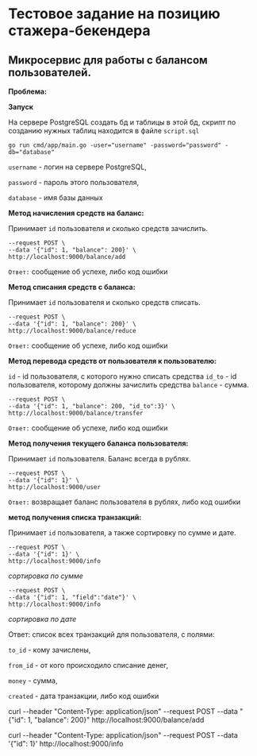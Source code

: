 # Тестовое задание на позицию стажера-бекендера

## Микросервис для работы с балансом пользователей.

**Проблема:**

**Запуск**

На сервере PostgreSQL создать бд и таблицы в этой бд, скрипт по созданию нужных таблиц находится в файле `script.sql`

```
go run cmd/app/main.go -user="username" -password="password" -db="database"
```

`username` - логин на сервере PostgreSQL, 

`password` - пароль этого пользователя, 

`database` - имя базы данных

**Метод начисления средств на баланс:**

Принимает `id` пользователя и сколько средств зачислить.

```curl --header "Content-Type: application/json" \
--request POST \
--data '{"id": 1, "balance": 200}' \
http://localhost:9000/balance/add
```
`Ответ:` сообщение об успехе, либо код ошибки

**Метод списания средств с баланса:**

Принимает `id` пользователя и сколько средств списать.

```curl --header "Content-Type: application/json" \
--request POST \
--data '{"id": 1, "balance": 200}' \
http://localhost:9000/balance/reduce
```
`Ответ:` сообщение об успехе, либо код ошибки

**Метод перевода средств от пользователя к пользователю:**

`id` - id пользователя, с которого нужно списать средства
`id_to` - id пользователя, которому должны зачислить средства
`balance` - сумма.

```curl --header "Content-Type: application/json" \
--request POST \
--data '{"id": 1, "balance": 200, "id_to":3}' \
http://localhost:9000/balance/transfer
```
`Ответ:` сообщение об успехе, либо код ошибки

**Метод получения текущего баланса пользователя:**

Принимает `id` пользователя. Баланс всегда в рублях.

```curl --header "Content-Type: application/json" \
--request POST \
--data '{"id": 1}' \
http://localhost:9000/user
```
`Ответ:` возвращает баланс пользователя в рублях, либо код ошибки

**метод получения списка транзакций:**

Принимает `id` пользователя, а также сортировку по сумме и дате.

```curl --header "Content-Type: application/json" \
--request POST \
--data '{"id": 1}' \
http://localhost:9000/info
```

*сортировка по сумме*
```curl --header "Content-Type: application/json" \
--request POST \
--data '{"id": 1, "field":"date"}' \
http://localhost:9000/info
```

*сортировка по дате*

Ответ: список всех транзакций для пользователя, с полями:

`to_id` - кому зачислены, 

`from_id` - от кого происходило списание денег, 

`money` - сумма, 

`created` - дата транзакции, либо код ошибки




curl --header "Content-Type: application/json" --request POST --data "{\"id\": 1, \"balance\": 200}" http://localhost:9000/balance/add

curl --header "Content-Type: application/json" --request POST --data '{"id": 1}' http://localhost:9000/info